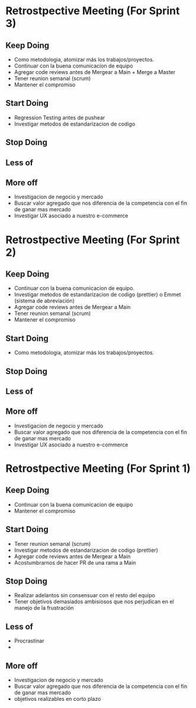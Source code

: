 # Retrostpective Meeting (For Sprint 3)

## Keep Doing

- Como metodologia, atomizar más los trabajos/proyectos.
- Continuar con la buena comunicacion de equipo
- Agregar code reviews antes de Mergear a Main + Merge a Master
- Tener reunion semanal (scrum)
- Mantener el compromiso

## Start Doing

- Regression Testing antes de pushear
- Investigar metodos de estandarizacion de codigo

## Stop Doing

## Less of

## More off

- Investigacion de negocio y mercado
- Buscar valor agregado que nos diferencia de la competencia con el fin de ganar mas mercado
- Investigar UX asociado a nuestro e-commerce

# Retrostpective Meeting (For Sprint 2)

## Keep Doing

- Continuar con la buena comunicacion de equipo.
- Investigar metodos de estandarizacion de codigo (prettier) o Emmet (sistema de abreviación)
- Agregar code reviews antes de Mergear a Main
- Tener reunion semanal (scrum)
- Mantener el compromiso

## Start Doing

- Como metodologia, atomizar más los trabajos/proyectos.

## Stop Doing

## Less of

## More off

- Investigacion de negocio y mercado
- Buscar valor agregado que nos diferencia de la competencia con el fin de ganar mas mercado
- Investigar UX asociado a nuestro e-commerce

# Retrostpective Meeting (For Sprint 1)

## Keep Doing

- Continuar con la buena comunicacion de equipo
- Mantener el compromiso

## Start Doing

- Tener reunion semanal (scrum)
- Investigar metodos de estandarizacion de codigo (prettier)
- Agregar code reviews antes de Mergear a Main
- Acostumbrarnos de hacer PR de una rama a Main

## Stop Doing

- Realizar adelantos sin consensuar con el resto del equipo
- Tener objetivos demasiados ambisiosos que nos perjudican en el manejo de la frustración

## Less of

- Procrastinar
-

## More off

- Investigacion de negocio y mercado
- Buscar valor agregado que nos diferencia de la competencia con el fin de ganar mas mercado
- objetivos realizables en corto plazo

